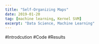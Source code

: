 ```yaml
---
title: "Self-Organizing Maps"
date: 2019-01-20
tag: [machine learning, Kernel SVM]
excerpt: "Data Science, Machine Learning"
---
```

#Introdcution
#Code
#Results
